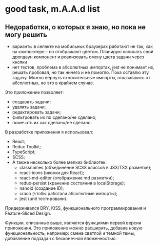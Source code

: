 # good task, m.A.A.d list

## Недоработки, о которых я знаю, но пока не могу решить
- варианты в селекте на мобильных браузерах работают не так, как на компьютере - но отображают цветом. Планирую написать свой дропдаун компонент и реализовать смену цвета задачи через кнопки
- нет тестов, проблема в абсолютных импортах, jest не понимает их, решать пробовал, но так ничего и не помогло. Пока оставлю эту задачу. Можно вернуть относительные импорты, отказавшись от абсолютных, но это в крайнем случае.

Это приложение позволяет:

- создавать задачи;
- удалять задачи;
- редактировать задачи;
- фильтровать их по сделано/не сделано;
- помечать их как сделано/не сделано.

В разработке приложения я использовал:

- React;
- Redux Toolkit;
- TypeScript;
- SCSS;
- А также несколько более мелких библиотек:
  - classnames (объединение SCSS классов в JSX/TSX разметке);
  - react-icons (иконки для React);
  - react-md-editor (отображение md разметки);
  - redux-persist (хранение состояния в localStorage);
  - nanoid (создание ID);
  - craco (чтобы работали абсолютные импорты);
  - jest (unit тестировани).

Придерживался DRY, KISS, функционального программирования и Feature-Sliced Design.

Функции, описанные выше, являются функциями первой версии приложения.
Это приложение можно расширить, добавив новую функциональность, например: смена светлой и темной темы, добавление подзадач с бесконечной вложенностью.

